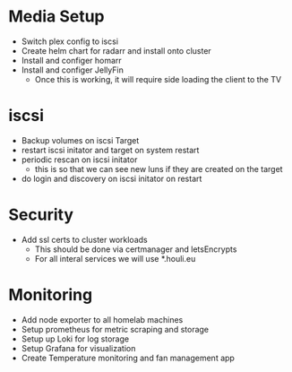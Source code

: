 # Media Setup
* Switch plex config to iscsi
* Create helm chart for radarr and install onto cluster
* Install and configer homarr
* Install and configer JellyFin
    * Once this is working, it will require side loading the client to the TV

# iscsi
* Backup volumes on iscsi Target
* restart iscsi initator and target on system restart
* periodic rescan on iscsi initator
    * this is so that we can see new luns if they are created on the target
* do login and discovery on iscsi initator on restart

# Security
* Add ssl certs to cluster workloads
    * This should be done via certmanager and letsEncrypts
    * For all interal services we will use *.houli.eu

# Monitoring
* Add node exporter to all homelab machines
* Setup prometheus for metric scraping and storage
* Setup up Loki for log storage
* Setup Grafana for visualization
* Create Temperature monitoring and fan management app

